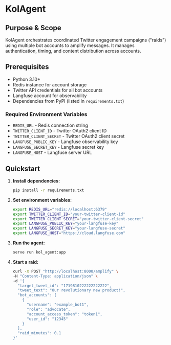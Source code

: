 # KolAgent

## Purpose & Scope
KolAgent orchestrates coordinated Twitter engagement campaigns ("raids") using multiple bot accounts to amplify messages. It manages authentication, timing, and content distribution across accounts.

## Prerequisites
- Python 3.10+
- Redis instance for account storage
- Twitter API credentials for all bot accounts
- Langfuse account for observability
- Dependencies from PyPI (listed in `requirements.txt`)

### Required Environment Variables
- `REDIS_URL` - Redis connection string
- `TWITTER_CLIENT_ID` - Twitter OAuth2 client ID
- `TWITTER_CLIENT_SECRET` - Twitter OAuth2 client secret
- `LANGFUSE_PUBLIC_KEY` - Langfuse observability key
- `LANGFUSE_SECRET_KEY` - Langfuse secret key
- `LANGFUSE_HOST` - Langfuse server URL

## Quickstart
1. **Install dependencies:**
   ```bash
   pip install -r requirements.txt
   ```

2. **Set environment variables:**
   ```bash
   export REDIS_URL="redis://localhost:6379"
   export TWITTER_CLIENT_ID="your-twitter-client-id"
   export TWITTER_CLIENT_SECRET="your-twitter-client-secret"
   export LANGFUSE_PUBLIC_KEY="your-langfuse-key"
   export LANGFUSE_SECRET_KEY="your-langfuse-secret"
   export LANGFUSE_HOST="https://cloud.langfuse.com"
   ```

3. **Run the agent:**
   ```bash
   serve run kol_agent:app
   ```

4. **Start a raid:**
   ```bash
   curl -X POST "http://localhost:8000/amplify" \
   -H "Content-Type: application/json" \
   -d '{
     "target_tweet_id": "1719810222222222222",
     "tweet_text": "Our revolutionary new product!",
     "bot_accounts": [
       {
         "username": "example_bot1",
         "role": "advocate",
         "account_access_token": "token1",
         "user_id": "12345"
       }
     ],
     "raid_minutes": 0.1
   }'
   ```
